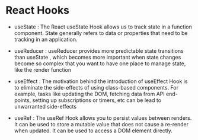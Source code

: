 # React Hooks

- useState : 
  The React useState Hook allows us to track state in a function component. State generally refers to data or properties that need to be tracking in an application.

- useReducer : useReducer provides more predictable state transitions than useState , which becomes more important when state changes become so complex that you want to   have one place to manage state, like the render function

- useEffect : The motivation behind the introduction of useEffect Hook is to eliminate the side-effects of using class-based components. For example, tasks like updating   the DOM, fetching data from API end-points, setting up subscriptions or timers, etc can be lead to unwarranted side-effects

- useRef : The useRef Hook allows you to persist values between renders. It can be used to store a mutable value that does not cause a re-render when updated. It can be   used to access a DOM element directly.
